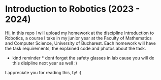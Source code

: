 # Introduction to Robotics (2023 - 2024)

  Hi, in this repo I will upload my homework at the discipline Introduction to Robotics, a course I take in my junior year at the Faculty of Mathematics and Computer Science, University of Bucharest. Each homework will have the task requirements, the explained code and photos about the task.

* kind reminder * dont forget the safety glasses in lab cause you will do this disipline next year as well :)

I appreciate you for reading this, ty! :)

